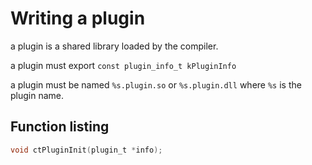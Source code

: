 # Writing a plugin
a plugin is a shared library loaded by the compiler.

a plugin must export `const plugin_info_t kPluginInfo`

a plugin must be named `%s.plugin.so` or `%s.plugin.dll` where `%s` is the plugin name.

## Function listing
```c
void ctPluginInit(plugin_t *info);


``` 
